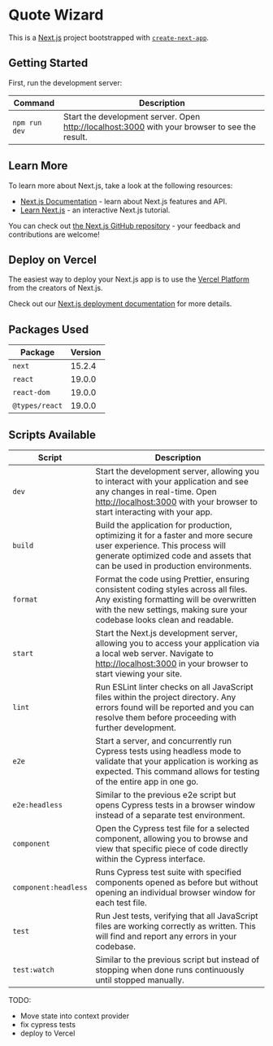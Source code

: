 # Quote Wizard

This is a [Next.js](https://nextjs.org) project bootstrapped with [`create-next-app`](https://nextjs.org/docs/app/api-reference/cli/create-next-app).

## Getting Started

First, run the development server:

| Command | Description |
| --- | --- |
| `npm run dev` | Start the development server. Open [http://localhost:3000](http://localhost:3000) with your browser to see the result. |


## Learn More

To learn more about Next.js, take a look at the following resources:

* [Next.js Documentation](https://nextjs.org/docs) - learn about Next.js features and API.
* [Learn Next.js](https://nextjs.org/learn) - an interactive Next.js tutorial.

You can check out [the Next.js GitHub repository](https://github.com/vercel/next.js) - your feedback and contributions are welcome!

## Deploy on Vercel

The easiest way to deploy your Next.js app is to use the [Vercel Platform](https://vercel.com/new?utm_medium=default-template&filter=next.js&utm_source=create-next-app&utm_campaign=create-next-app-readme) from the creators of Next.js.

Check out our [Next.js deployment documentation](https://nextjs.org/docs/app/building-your-application/deploying) for more details.

## Packages Used

| Package | Version |
| --- | --- |
| `next` | 15.2.4 |
| `react` | 19.0.0 |
| `react-dom` | 19.0.0 |
| `@types/react` | 19.0.0 |

## Scripts Available

| Script | Description |
| --- | --- |
| `dev` | Start the development server, allowing you to interact with your application and see any changes in real-time. Open [http://localhost:3000](http://localhost:3000) with your browser to start interacting with your app. |
| `build` | Build the application for production, optimizing it for a faster and more secure user experience. This process will generate optimized code and assets that can be used in production environments. |
| `format` | Format the code using Prettier, ensuring consistent coding styles across all files. Any existing formatting will be overwritten with the new settings, making sure your codebase looks clean and readable. |
| `start` | Start the Next.js development server, allowing you to access your application via a local web server. Navigate to [http://localhost:3000](http://localhost:3000) in your browser to start viewing your site. |
| `lint` | Run ESLint linter checks on all JavaScript files within the project directory. Any errors found will be reported and you can resolve them before proceeding with further development. |
| `e2e` | Start a server, and concurrently run Cypress tests using headless mode to validate that your application is working as expected. This command allows for testing of the entire app in one go.|
| `e2e:headless` | Similar to the previous e2e script but opens Cypress tests in a browser window instead of a separate test environment. |
| `component` | Open the Cypress test file for a selected component, allowing you to browse and view that specific piece of code directly within the Cypress interface. |
| `component:headless` | Runs Cypress test suite with specified components opened as before but without opening an individual browser window for each test file. |
| `test` | Run Jest tests, verifying that all JavaScript files are working correctly as written. This will find and report any errors in your codebase. |
| `test:watch` | Similar to the previous script but instead of stopping when done runs continuously until stopped manually. |

TODO: 
 - Move state into context provider 
 - fix cypress tests 
 - deploy to Vercel